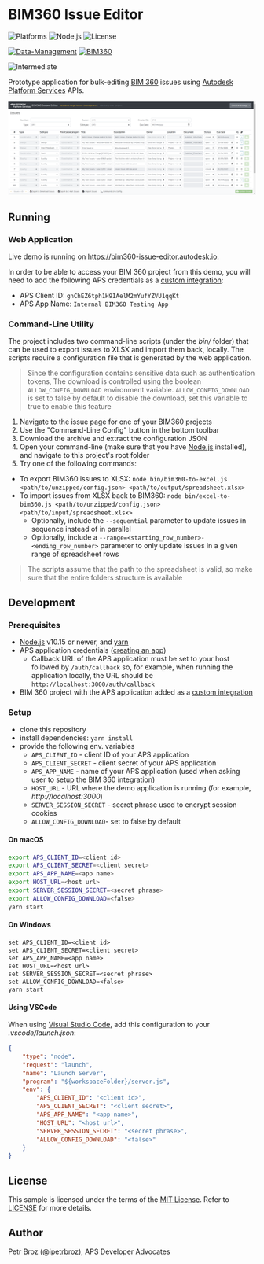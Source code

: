 # BIM360 Issue Editor

![Platforms](https://img.shields.io/badge/platform-Windows|MacOS-lightgray.svg)
![Node.js](https://img.shields.io/badge/node-%3E%3D%2010.0.0-brightgreen.svg)
![License](https://img.shields.io/badge/license-MIT-green.svg)

[![Data-Management](https://img.shields.io/badge/Data%20Management-v1-green.svg)](https://forge.autodesk.com/en/docs/data/v2/reference)
[![BIM360](https://img.shields.io/badge/BIM360-v1-green.svg)](https://forge.autodesk.com/en/docs/bim360/v1/reference)

![Intermediate](https://img.shields.io/badge/Level-Intermediate-blue.svg)

Prototype application for bulk-editing [BIM 360](https://www.autodesk.com/bim-360/) issues
using [Autodesk Platform Services](https://aps.autodesk.com) APIs.

![thumbnail](./bim360IssueCapture.PNG)

## Running

### Web Application

Live demo is running on https://bim360-issue-editor.autodesk.io.

In order to be able to access your BIM 360 project from this demo, you will need to add
the following APS credentials as a [custom integration](https://forge.autodesk.com/en/docs/bim360/v1/tutorials/getting-started/manage-access-to-docs):

- APS Client ID: `gnChEZ6tph1H9IAelM2mYufYZVU1qqKt`
- APS App Name: `Internal BIM360 Testing App`

### Command-Line Utility

The project includes two command-line scripts (under the _bin/_ folder) that can be used
to export issues to XLSX and import them back, locally. The scripts require a configuration
file that is generated by the web application.

> Since the configuration contains sensitive data such as authentication tokens,
> The download is controlled using the boolean `ALLOW_CONFIG_DOWNLOAD` environment variable.
> `ALLOW_CONFIG_DOWNLOAD` is set to false by default to disable the download,
> set this variable to true to enable this feature

1. Navigate to the issue page for one of your BIM360 projects
2. Use the "Command-Line Config" button in the bottom toolbar
3. Download the archive and extract the configuration JSON
4. Open your command-line (make sure that you have [Node.js](https://nodejs.org/en) installed), and navigate to this project's root folder
5. Try one of the following commands:
  - To export BIM360 issues to XLSX: `node bin/bim360-to-excel.js <path/to/unzipped/config.json> <path/to/output/spreadsheet.xlsx>`
  - To import issues from XLSX back to BIM360: `node bin/excel-to-bim360.js <path/to/unzipped/config.json> <path/to/input/spreadsheet.xlsx>`
    - Optionally, include the `--sequential` parameter to update issues in sequence instead of in parallel
    - Optionally, include a `--range=<starting_row_number>-<ending_row_number>` parameter to only update issues in a given range of spreadsheet rows
  > The scripts assume that the path to the spreadsheet is valid, so make sure that the entire folders structure is available

## Development

### Prerequisites

- [Node.js](https://nodejs.org) v10.15 or newer, and [yarn](https://yarnpkg.com)
- APS application credentials ([creating an app](https://forge.autodesk.com/en/docs/oauth/v2/tutorials/create-app/))
  - Callback URL of the APS application must be set to your host followed by `/auth/callback` so, for example, when running the application locally, the URL should be `http://localhost:3000/auth/callback`
- BIM 360 project with the APS application added as a [custom integration](https://forge.autodesk.com/en/docs/bim360/v1/tutorials/getting-started/manage-access-to-docs)

### Setup

- clone this repository
- install dependencies: `yarn install`
- provide the following env. variables
  - `APS_CLIENT_ID` - client ID of your APS application
  - `APS_CLIENT_SECRET` - client secret of your APS application
  - `APS_APP_NAME` - name of your APS application (used when asking user to setup the BIM 360 integration)
  - `HOST_URL` - URL where the demo application is running (for example, _http://localhost:3000_)
  - `SERVER_SESSION_SECRET` - secret phrase used to encrypt session cookies
  - `ALLOW_CONFIG_DOWNLOAD`-  set to false by default

#### On macOS

```bash
export APS_CLIENT_ID=<client id>
export APS_CLIENT_SECRET=<client secret>
export APS_APP_NAME=<app name>
export HOST_URL=<host url>
export SERVER_SESSION_SECRET=<secret phrase>
export ALLOW_CONFIG_DOWNLOAD=<false>
yarn start
```

#### On Windows

```
set APS_CLIENT_ID=<client id>
set APS_CLIENT_SECRET=<client secret>
set APS_APP_NAME=<app name>
set HOST_URL=<host url>
set SERVER_SESSION_SECRET=<secret phrase>
set ALLOW_CONFIG_DOWNLOAD=<false>
yarn start
```

#### Using VSCode

When using [Visual Studio Code](https://code.visualstudio.com), add this configuration to your _.vscode/launch.json_:

```json
{
    "type": "node",
    "request": "launch",
    "name": "Launch Server",
    "program": "${workspaceFolder}/server.js",
    "env": {
        "APS_CLIENT_ID": "<client id>",
        "APS_CLIENT_SECRET": "<client secret>",
        "APS_APP_NAME": "<app name>",
        "HOST_URL": "<host url>",
        "SERVER_SESSION_SECRET": "<secret phrase>",
        "ALLOW_CONFIG_DOWNLOAD": "<false>"
    }
}
```

## License

This sample is licensed under the terms of the [MIT License](https://tldrlegal.com/license/mit-license).
Refer to [LICENSE](LICENSE) for more details.

## Author

Petr Broz ([@ipetrbroz](https://twitter.com/ipetrbroz)), APS Developer Advocates
